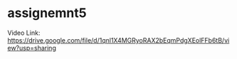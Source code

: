 # assignemnt5
Video Link:
https://drive.google.com/file/d/1qnl1X4MGRyoRAX2bEqmPdgXEolFFb6tB/view?usp=sharing
